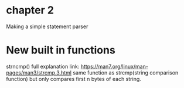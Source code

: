 # chapter 2

Making a simple statement parser

# New built in functions

strncmp()
full explanation link: https://man7.org/linux/man-pages/man3/strcmp.3.html
same function as strcmp(string comparison function) but only compares first n bytes of each string.
